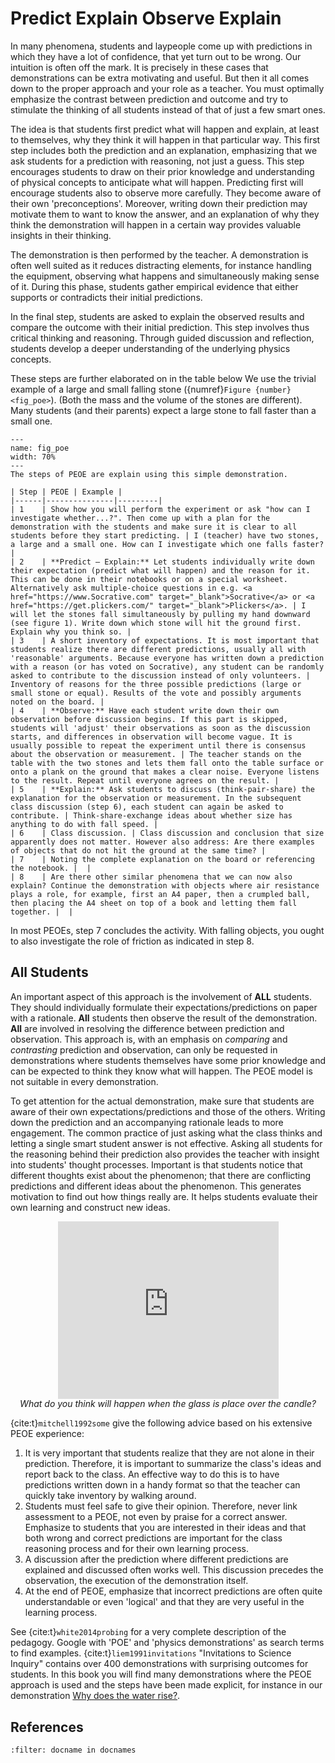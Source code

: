 # Predict Explain Observe Explain
In many phenomena, students and laypeople come up with predictions in which they have a lot of confidence, that yet turn out to be wrong. Our intuition is often off the mark. It is precisely in these cases that demonstrations can be extra motivating and useful. But then it all comes down to the proper approach and your role as a teacher. You must optimally emphasize the contrast between prediction and outcome and try to stimulate the thinking of all students instead of that of just a few smart ones.

The idea is that students first predict what will happen and explain, at least to themselves, why they think it will happen in that particular way. This first step includes both the prediction and an explanation, emphasizing that we ask students for a prediction with reasoning, not just a guess. This step encourages students to draw on their prior knowledge and understanding of physical concepts to anticipate what will happen. Predicting first will encourage students also to observe more carefully. They become aware of their own 'preconceptions'. Moreover, writing down their prediction may motivate them to want to know the answer, and an explanation of why they think the demonstration will happen in a certain way provides valuable insights in their thinking.

The demonstration is then performed by the teacher. A demonstration is often well suited as it reduces distracting elements, for instance handling the equipment, observing what happens and simultaneously making sense of it. During this phase, students gather empirical evidence that either supports or contradicts their initial predictions. 

In the final step, students are asked to explain the observed results and compare the outcome with their initial prediction. This step involves thus critical thinking and reasoning. Through guided discussion and reflection, students develop a deeper understanding of the underlying physics concepts. 

These steps are further elaborated on in the table below We use the trivial example of a large and small falling stone ({numref}`Figure {number} <fig_poe>`). (Both the mass and the volume of the stones are different). Many students (and their parents) expect a large stone to fall faster than a small one.

``` {figure} Figures/POE.PNG
---
name: fig_poe
width: 70%
---
The steps of PEOE are explain using this simple demonstration.
```

```{table} The various steps in the PEOE approach
| Step | PEOE | Example |
|------|---------------|---------|
| 1    | Show how you will perform the experiment or ask "how can I investigate whether...?". Then come up with a plan for the demonstration with the students and make sure it is clear to all students before they start predicting. | I (teacher) have two stones, a large and a small one. How can I investigate which one falls faster? |
| 2    | **Predict – Explain:** Let students individually write down their expectation (predict what will happen) and the reason for it. This can be done in their notebooks or on a special worksheet. Alternatively ask multiple-choice questions in e.g. <a href="https://www.Socrative.com" target="_blank">Socrative</a> or <a href="https://get.plickers.com/" target="_blank">Plickers</a>. | I will let the stones fall simultaneously by pulling my hand downward (see figure 1). Write down which stone will hit the ground first. Explain why you think so. |
| 3    | A short inventory of expectations. It is most important that students realize there are different predictions, usually all with 'reasonable' arguments. Because everyone has written down a prediction with a reason (or has voted on Socrative), any student can be randomly asked to contribute to the discussion instead of only volunteers. | Inventory of reasons for the three possible predictions (large or small stone or equal). Results of the vote and possibly arguments noted on the board. |
| 4    | **Observe:** Have each student write down their own observation before discussion begins. If this part is skipped, students will 'adjust' their observations as soon as the discussion starts, and differences in observation will become vague. It is usually possible to repeat the experiment until there is consensus about the observation or measurement. | The teacher stands on the table with the two stones and lets them fall onto the table surface or onto a plank on the ground that makes a clear noise. Everyone listens to the result. Repeat until everyone agrees on the result. |
| 5    | **Explain:** Ask students to discuss (think-pair-share) the explanation for the observation or measurement. In the subsequent class discussion (step 6), each student can again be asked to contribute. | Think-share-exchange ideas about whether size has anything to do with fall speed. |
| 6    | Class discussion. | Class discussion and conclusion that size apparently does not matter. However also address: Are there examples of objects that do not hit the ground at the same time? |
| 7    | Noting the complete explanation on the board or referencing the notebook. |  |
| 8    | Are there other similar phenomena that we can now also explain? Continue the demonstration with objects where air resistance plays a role, for example, first an A4 paper, then a crumpled ball, then placing the A4 sheet on top of a book and letting them fall together. |  |

```

In most PEOEs, step 7 concludes the activity. With falling objects, you ought to also investigate the role of friction as indicated in step 8.


## All Students
An important aspect of this approach is the involvement of **ALL** students. They should individually formulate their expectations/predictions on paper with a rationale. **All** students then observe the result of the demonstration. **All** are involved in resolving the difference between prediction and observation. This approach is, with an emphasis on *comparing* and *contrasting* prediction and observation, can only be requested in demonstrations where students themselves have some prior knowledge and can be expected to think they know what will happen. The PEOE model is not suitable in every demonstration.

To get attention for the actual demonstration, make sure that students are aware of their own expectations/predictions and those of the others. Writing down the prediction and an accompanying rationale leads to more engagement. The common practice of just asking what the class thinks and letting a single smart student answer is not effective. Asking all students for the reasoning behind their prediction also provides the teacher with insight into students' thought processes. Important is that students notice that different thoughts exist about the phenomenon; that there are conflicting predictions and different ideas about the phenomenon. This generates motivation to find out how things really are. It helps students evaluate their own learning and construct new ideas.

<div style="display: flex; justify-content: center;">
    <div style="position: relative; width: 70%; height: 0; padding-bottom: 56.25%;">
            <iframe
            src="https://www.youtube.com/embed/iiqLECiDG5w?si=_WJuqOQgLj-QJd-9"
            style="position: absolute; top: 0; left: 0; width: 100%; height: 100%;"
            frameborder="0"
            allow="accelerometer; autoplay; clipboard-write; encrypted-media; gyroscope; picture-in-picture"
            allowfullscreen
            ></iframe>
    </div>
</div>
<div style="text-align: center;">
  <i>What do you think will happen when the glass is place over the candle?</i>
</div>

{cite:t}`mitchell1992some` give the following advice based on his extensive PEOE experience:

1.  It is very important that students realize that they are not alone in their prediction. Therefore, it is important to summarize the class's ideas and report back to the class. An effective way to do this is to have predictions written down in a handy format so that the teacher can quickly take inventory by walking around.
2.  Students must feel safe to give their opinion. Therefore, never link assessment to a PEOE, not even by praise for a correct answer. Emphasize to students that you are interested in their ideas and that both wrong and correct predictions are important for the class reasoning process    and for their own learning process.
3. A discussion after the prediction where different predictions are explained and discussed often works well. This discussion precedes the observation, the execution of the demonstration itself.
4. At the end of PEOE, emphasize that incorrect predictions are often quite understandable or even 'logical' and that they are very useful in the learning process.

See {cite:t}`white2014probing` for a very complete description of the pedagogy. Google with 'POE' and 'physics demonstrations' as search terms to find examples. {cite:t}`liem1991invitations` "Invitations to Science Inquiry" contains over 400 demonstrations with surprising outcomes for students. In this book you will find many demonstrations where the PEOE approach is used and the steps have been made explicit, for instance in our demonstration [Why does the water rise?](../demos//demo27/demo27.md).


## References
```{bibliography}
:filter: docname in docnames
```
